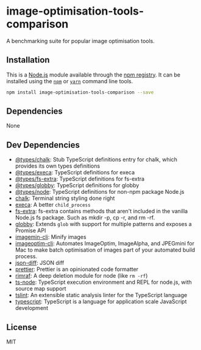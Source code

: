 # image-optimisation-tools-comparison

A benchmarking suite for popular image optimisation tools.

## Installation

This is a [Node.js](https://nodejs.org/) module available through the
[npm registry](https://www.npmjs.com/). It can be installed using the
[`npm`](https://docs.npmjs.com/getting-started/installing-npm-packages-locally)
or [`yarn`](https://yarnpkg.com/en/) command line tools.

```sh
npm install image-optimisation-tools-comparison --save
```

## Dependencies

None

## Dev Dependencies

- [@types/chalk](https://ghub.io/@types/chalk): Stub TypeScript definitions
  entry for chalk, which provides its own types definitions
- [@types/execa](https://ghub.io/@types/execa): TypeScript definitions for execa
- [@types/fs-extra](https://ghub.io/@types/fs-extra): TypeScript definitions for
  fs-extra
- [@types/globby](https://ghub.io/@types/globby): TypeScript definitions for
  globby
- [@types/node](https://ghub.io/@types/node): TypeScript definitions for non-npm
  package Node.js
- [chalk](https://ghub.io/chalk): Terminal string styling done right
- [execa](https://ghub.io/execa): A better `child_process`
- [fs-extra](https://ghub.io/fs-extra): fs-extra contains methods that
  aren&#39;t included in the vanilla Node.js fs package. Such as mkdir -p, cp
  -r, and rm -rf.
- [globby](https://ghub.io/globby): Extends `glob` with support for multiple
  patterns and exposes a Promise API
- [imagemin-cli](https://ghub.io/imagemin-cli): Minify images
- [imageoptim-cli](https://ghub.io/imageoptim-cli): Automates ImageOptim,
  ImageAlpha, and JPEGmini for Mac to make batch optimisation of images part of
  your automated build process.
- [json-diff](https://ghub.io/json-diff): JSON diff
- [prettier](https://ghub.io/prettier): Prettier is an opinionated code
  formatter
- [rimraf](https://ghub.io/rimraf): A deep deletion module for node (like
  `rm -rf`)
- [ts-node](https://ghub.io/ts-node): TypeScript execution environment and REPL
  for node.js, with source map support
- [tslint](https://ghub.io/tslint): An extensible static analysis linter for the
  TypeScript language
- [typescript](https://ghub.io/typescript): TypeScript is a language for
  application scale JavaScript development

## License

MIT
